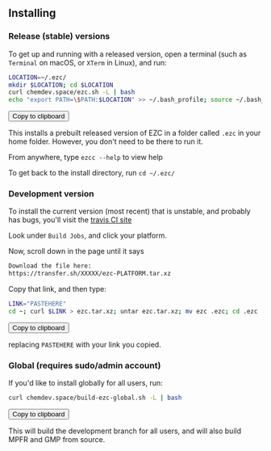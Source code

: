 
## Installing

### Release (stable) versions

To get up and running with a released version, open a terminal (such as `Terminal` on macOS, or `XTerm` in Linux), and run:

```bash
LOCATION=~/.ezc/
mkdir $LOCATION; cd $LOCATION
curl chemdev.space/ezc.sh -L | bash
echo "export PATH=\$PATH:$LOCATION" >> ~/.bash_profile; source ~/.bash_profile
```

<button class="btn" data-clipboard-text='LOCATION=~/.ezc/; mkdir $LOCATION; cd $LOCATION; curl chemdev.space/ezc.sh -L | bash; cd ezc; echo "export PATH=\$PATH:$LOCATION" >> ~/.bash_profile; source ~/.bash_profile'>
    Copy to clipboard
</button>

This installs a prebuilt released version of EZC in a folder called `.ezc` in your home folder. However, you don't need to be there to run it.

From anywhere, type `ezcc --help` to view help

To get back to the install directory, run `cd ~/.ezc/`

### Development version

To install the current version (most recent) that is unstable, and probably has bugs, you'll visit the [travis CI site](https://travis-ci.org/ChemicalDevelopment/ezc)

Look under `Build Jobs`, and click your platform.

Now, scroll down in the page until it says 

```bash
Download the file here:
https://transfer.sh/XXXXX/ezc-PLATFORM.tar.xz
```

Copy that link, and then type:

```bash
LINK="PASTEHERE"
cd ~; curl $LINK > ezc.tar.xz; untar ezc.tar.xz; mv ezc .ezc; cd .ezc
```

<button class="btn" data-clipboard-text='LINK="PASTEHERE"; cd ~; curl $LINK > ezc.tar.xz; tar xfv ezc.tar.xz; mv ezc .ezc; cd .ezc'>
    Copy to clipboard
</button>


replacing `PASTEHERE` with your link you copied.


### Global (requires sudo/admin account)

If you'd like to install globally for all users, run:

```bash
curl chemdev.space/build-ezc-global.sh -L | bash
```

<button class="btn" data-clipboard-text='curl chemdev.space/build-ezc-global.sh -L | bash'>
    Copy to clipboard
</button>


This will build the development branch for all users, and will also build MPFR and GMP from source.
